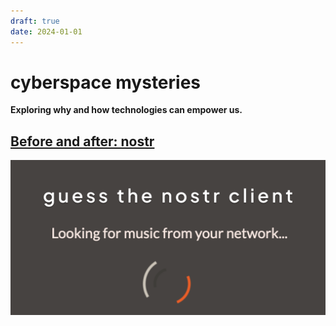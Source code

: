 ```yaml
---
draft: true 
date: 2024-01-01 
---
```


# cyberspace mysteries

**Exploring why and how technologies can empower us.**

<!-- excerpt ends before this -->

## [Before and after: nostr](before-and-after-nostr-in-time.md 'nostr in time')

[![Nostr in time: before and after](../assets/images/nostr-in-time/nostr-in-time-before-and-after.png)](buidl-hodl-time/before-and-after/nostr-in-time/index.md 'nostr in time')
